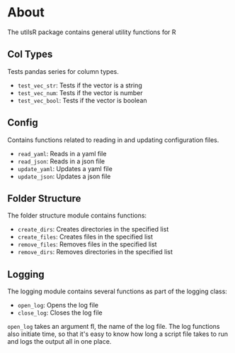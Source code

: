 # About

The utilsR package contains general utility functions for R

## Col Types

Tests pandas series for column types.

* `test_vec_str`: Tests if the vector is a string
* `test_vec_num`: Tests if the vector is number
* `test_vec_bool`: Tests if the vector is boolean

## Config

Contains functions related to reading in and updating configuration files.

* `read_yaml`: Reads in a yaml file
* `read_json`: Reads in a json file
* `update_yaml`: Updates a yaml file
* `update_json`: Updates a json file

## Folder Structure

The folder structure module contains functions:

* `create_dirs`: Creates directories in the specified list
* `create_files`: Creates files in the specified list
* `remove_files`: Removes files in the specified list
* `remove_dirs`: Removes directories in the specified list

## Logging

The logging module contains several functions as part of the logging class:

* `open_log`: Opens the log file
* `close_log`: Closes the log file

`open_log` takes an argument fl, the name of the log file. The log functions also initiate time, so that it's easy to know how long a script file takes to run and logs the output all in one place. 
